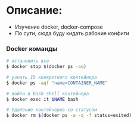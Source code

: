 # Описание:
  - Изучение docker, docker-compose
  - По сути, сюда буду кидать рабочие конфиги

### Docker команды
  ```sh
  # остановить все
  $ docker stop $(docker ps -aq)
  
  # узнать ID конкретного контейнера
  $ docker ps -aqf "name=CONTAINER_NAME"
  
  # войти в bash-shell контейнера
  $ docker exec it $NAME bash

  # Удаление контейнеров со статусом 
  $ docker rm $(docker ps -a -q -f status=exited)
  ```



